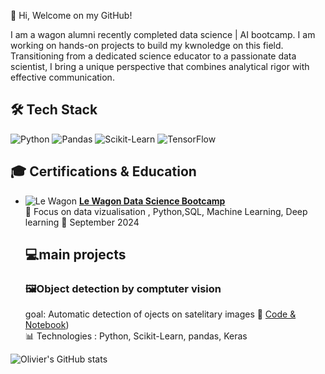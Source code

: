  👋 Hi, Welcome on my GitHub!
 
  I am a wagon alumni recently completed data science | AI bootcamp. I am working on hands-on projects to build my kwnoledge on this field. 
  Transitioning from a dedicated science educator to a passionate data scientist,
  I bring a unique perspective that combines analytical rigor with effective communication.


  ## 🛠️ Tech Stack
![Python](https://img.shields.io/badge/Python-3776AB?style=for-the-badge&logo=python&logoColor=white)
![Pandas](https://img.shields.io/badge/Pandas-150458?style=for-the-badge&logo=pandas&logoColor=white)
![Scikit-Learn](https://img.shields.io/badge/Scikit--Learn-F7931E?style=for-the-badge&logo=scikit-learn&logoColor=white)
![TensorFlow](https://img.shields.io/badge/TensorFlow-FF6F00?style=for-the-badge&logo=tensorflow&logoColor=white)

## 🎓 Certifications & Education

- ![Le Wagon](https://img.shields.io/badge/Le%20Wagon-FA2D48?style=for-the-badge)
  **[Le Wagon Data Science Bootcamp](https://www.lewagon.com/data-science-course)**  
  📍 Focus on data vizualisation , Python,SQL, Machine Learning, Deep learning
  📆 September 2024  


  ## 💻main projects
  
  ### 🖼️Object detection by comptuter vision
  goal: Automatic detection of ojects on satelitary images
  🔗 [Code & Notebook](https://github.com/olivierpi974/shipvision_lewagon_backend))  
📊 Technologies : Python, Scikit-Learn, pandas, Keras 

![Olivier's GitHub stats](https://github-readme-stats.vercel.app/api?username=olivierpi974&show_icons=true&theme=radical)



<!---
olivierpi974/olivierpi974 is a ✨ special ✨ repository because its `README.md` (this file) appears on your GitHub profile.
You can click the Preview link to take a look at your changes.
--->
